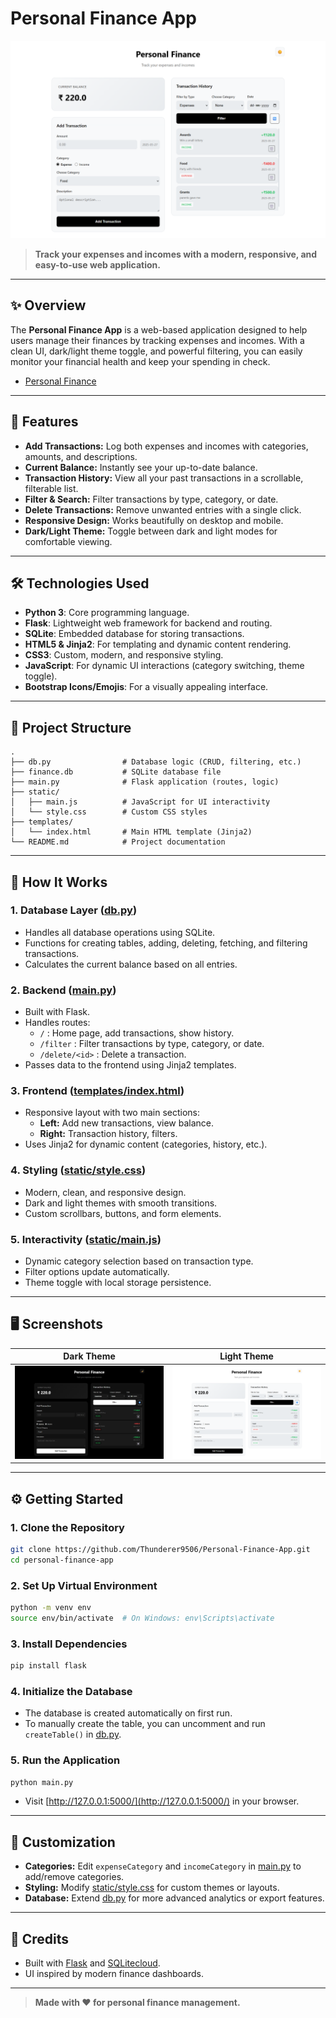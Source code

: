 # Personal Finance App

![Personal Finance App Screenshot](Images/Light%20Mode.png)

> **Track your expenses and incomes with a modern, responsive, and easy-to-use web application.**

---

## ✨ Overview

The **Personal Finance App** is a web-based application designed to help users manage their finances by tracking expenses and incomes. With a clean UI, dark/light theme toggle, and powerful filtering, you can easily monitor your financial health and keep your spending in check.

- [Personal Finance](Personal-Finance-App.onrender.com)

---

## 🚀 Features

- **Add Transactions:** Log both expenses and incomes with categories, amounts, and descriptions.
- **Current Balance:** Instantly see your up-to-date balance.
- **Transaction History:** View all your past transactions in a scrollable, filterable list.
- **Filter & Search:** Filter transactions by type, category, or date.
- **Delete Transactions:** Remove unwanted entries with a single click.
- **Responsive Design:** Works beautifully on desktop and mobile.
- **Dark/Light Theme:** Toggle between dark and light modes for comfortable viewing.

---

## 🛠️ Technologies Used

- **Python 3**: Core programming language.
- **Flask**: Lightweight web framework for backend and routing.
- **SQLite**: Embedded database for storing transactions.
- **HTML5 & Jinja2**: For templating and dynamic content rendering.
- **CSS3**: Custom, modern, and responsive styling.
- **JavaScript**: For dynamic UI interactions (category switching, theme toggle).
- **Bootstrap Icons/Emojis**: For a visually appealing interface.

---

## 📁 Project Structure

```
.
├── db.py                # Database logic (CRUD, filtering, etc.)
├── finance.db           # SQLite database file
├── main.py              # Flask application (routes, logic)
├── static/
│   ├── main.js          # JavaScript for UI interactivity
│   └── style.css        # Custom CSS styles
├── templates/
│   └── index.html       # Main HTML template (Jinja2)
└── README.md            # Project documentation
```

---

## 📝 How It Works

### 1. **Database Layer ([db.py](db.py))**

- Handles all database operations using SQLite.
- Functions for creating tables, adding, deleting, fetching, and filtering transactions.
- Calculates the current balance based on all entries.

### 2. **Backend ([main.py](main.py))**

- Built with Flask.
- Handles routes:
  - `/` : Home page, add transactions, show history.
  - `/filter` : Filter transactions by type, category, or date.
  - `/delete/<id>` : Delete a transaction.
- Passes data to the frontend using Jinja2 templates.

### 3. **Frontend ([templates/index.html](templates/index.html))**

- Responsive layout with two main sections:
  - **Left:** Add new transactions, view balance.
  - **Right:** Transaction history, filters.
- Uses Jinja2 for dynamic content (categories, history, etc.).

### 4. **Styling ([static/style.css](static/style.css))**

- Modern, clean, and responsive design.
- Dark and light themes with smooth transitions.
- Custom scrollbars, buttons, and form elements.

### 5. **Interactivity ([static/main.js](static/main.js))**

- Dynamic category selection based on transaction type.
- Filter options update automatically.
- Theme toggle with local storage persistence.

---

## 🖥️ Screenshots


| Dark Theme | Light Theme |
|:----------:|:-----------:|
| ![Dark](Images/Dark%20Mode.png) | ![Light](Images/Light%20Mode.png) |

---

## ⚙️ Getting Started

### 1. **Clone the Repository**

```sh
git clone https://github.com/Thunderer9506/Personal-Finance-App.git
cd personal-finance-app
```

### 2. **Set Up Virtual Environment**

```sh
python -m venv env
source env/bin/activate  # On Windows: env\Scripts\activate
```

### 3. **Install Dependencies**

```sh
pip install flask
```

### 4. **Initialize the Database**

- The database is created automatically on first run.
- To manually create the table, you can uncomment and run `createTable()` in [db.py](db.py).

### 5. **Run the Application**

```sh
python main.py
```

- Visit [http://127.0.0.1:5000/](http://127.0.0.1:5000/) in your browser.

---

## 🧩 Customization

- **Categories:** Edit `expenseCategory` and `incomeCategory` in [main.py](main.py) to add/remove categories.
- **Styling:** Modify [static/style.css](static/style.css) for custom themes or layouts.
- **Database:** Extend [db.py](db.py) for more advanced analytics or export features.

---

## 📝 Credits

- Built with [Flask](https://flask.palletsprojects.com/) and [SQLitecloud](https://www.sqlitecloud.org/).
- UI inspired by modern finance dashboards.

---


> **Made with ❤️ for personal finance management.**
